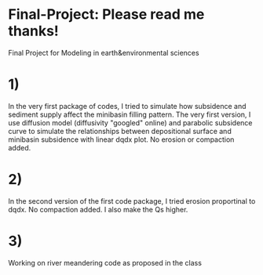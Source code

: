 # Final-Project: Please read me thanks!
Final Project for Modeling in earth&amp;environmental sciences
# 1) 
In the very first package of codes, I tried to simulate how subsidence and sediment supply affect the minibasin filling pattern. The very first version, I use diffusion model (diffusivity "googled" online) and parabolic subsidence curve to simulate the relationships between depositional surface and minibasin subsidence with linear dqdx plot. No erosion or compaction added.
# 2) 
In the second version of the first code package, I tried erosion proportinal to dqdx. No compaction added. I also make the Qs higher.

# 3) 
Working on river meandering code as proposed in the class

